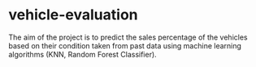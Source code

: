 # vehicle-evaluation

The aim of the project is to predict the sales percentage of the vehicles based on 
their condition taken from past data using machine learning algorithms (KNN, Random Forest 
Classifier).
